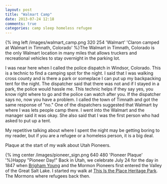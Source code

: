 ```yaml
---
layout: post
title: "Walmart Camp"
date: 2013-07-24 12:18
comments: true
categories: camp sleep homeless refugee
---
```

{% img left /images/walmart_camp.png 320 254 'Walmart' 'Claron camped at Walmart in Timnath, Colorado' %}The Walmart in Timnath, Colorado is the only Walmart location in many miles that allows truckers and recreational vehicles to stay overnight in the parking lot.  

I was near here when I called the police dispatch in Windsor, Colorado.  This is a technic to find a camping spot for the night.  I said that I was walking cross county and is there a park or someplace I can put up my backpacking tent for the night.  The dispatcher said that there was not and if I stayed in a park, the police would hassle me.  This technic helps if they say yes, you know right where to go and the police can watch after you.  If the dispatcher says no, now you have a problem.  I called the town of Timnath and got the same  response of "no."  One of the dispatchers suggested that Walmart by where I was lets people camp there.  I went into the Walmart and the manager said it was okay.  She also said that I was the first person who had asked to put up a tent.

My repetitive talking about where I spent the night may be getting boring to my reader, but if you are a refugee or a homeless person, it is a big deal.

Plaque at the start of my walk about Utah Pioneers.

{% img center /images/pioneer_sign.png 640 480 'Pioneer Plaque' '%}Happy "Pioneer Day!"  Back in Utah, we celebrate July 24 for the day in 1847 when [Brigham Young](http://www.lds.org/churchhistory/presidents/controllers/potcController.jsp?leader=2&topic=facts) and the Mormon Pioneers first entered the Valley of the Great Salt Lake.  I started my walk at [This Is the Place Heritage Park](http://www.thisistheplace.org).  The Mormons where refugees back then.